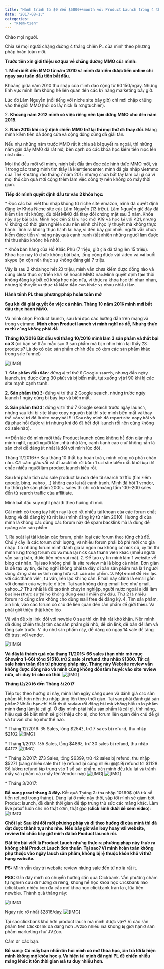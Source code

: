 ```yaml
---
title: "Hành trình từ $0 đến $5000+/month với Product Launch trong 4 tháng"
date: "2017-08-11"
categories: 
  - "kiem-tien"
---
```


Chào mọi người.

Chia sẻ mọi người chặng đường 4 tháng chiến PL của mình theo phương pháp hoàn toàn mới.

**Trước tiên xin giới thiệu sơ qua về chặng đường MMO của mình:**

1. **Mình biết đến MMO từ năm 2010 và mình đã kiếm được tiền online chỉ ngay sau tuần đầu tiên bắt đầu.**

Khoảng giữa năm 2010 thu nhập của mình dao động từ $60~$150/ngày. Nhưng lĩnh vực mình làm không hề liên quan đến các kỹ năng marketing bây giờ.

Lúc đó Lâm Nguyễn (nổi tiếng với niche site bây giờ) chỉ mới chập chững vào thế giới MMO (hồi đó lấy nick là rongtuchien).

2. **Khoảng năm 2012 mình có việc riêng nên tạm dừng MMO cho đến năm 2015**.

3. **Năm 2015 khi có ý định chiến MMO trở lại thì mọi thứ đã thay đổi.** Mảng mình kiếm tiền đã đóng cửa và cộng đồng cũng đã giải tán.

Nếu như những năm trước MMO rất ít chia sẻ bí quyết ra ngoài, thì những năm gần đây MMO đã rất mở, bên cạnh đó các khóa học kiếm tiền mọc lên như nấm.

Mọi thứ đều mới với mình, mình bắt đầu tìm đọc các hình thức MMO mới, và 1 trong các trang mình tìm thấy là kiemtiencenter, mình đã gia nhập vietmmo của Thế Khương vào tháng 7 năm 2015 nhưng chưa bắt tay làm cái gì cả vì mọi thứ còn quá mới cộng thêm làm việc công ty nên không có mấy thời gian.

**Tiếp đó mình quyết định đầu tư vào 2 khóa học:**

\* Đọc các bài viết thu nhập khủng từ niche site Amazon, mình đã quyết định đăng ký Khóa Niche site của Lâm Nguyễn (13 triệu). Lâm Nguyễn giờ đây đã kiếm tiền rất khủng, đủ biết MMO đã thay đổi chóng mặt sau 3 năm. Khóa này dạy bài bản. Mình học đến 2 lần: học mới K18 và học lại với K21, nhưng vì không có thời gian nghiên cứu nên mình chỉ học lý thuyết mà không thực hành. Tính ra không thực hành lại hay, vì đến bây giờ nhiều người vẫn chưa kiếm được tiền vì mảng này quá cạnh tranh (tất nhiên những người làm được thì thu nhập không hề nhỏ).

\* Khóa bán hàng của Hồ Khắc Phú (7 triệu, giờ giá đã tăng lên 15 triệu). Khóa học này tổ chức không bài bản, tổng cộng được vài video và vài buổi skype lộn xộn nên thực sự không đáng giá 7 triệu.

Vậy là sau 2 khóa học hết 20 triệu, mình vẫn chưa kiếm được đồng nào và cũng chưa thực sự triển khai kế hoạch MMO nào.Mình quyết định tạm thời không đăng ký bất cứ khóa học nào nữa, vì thực ra khóa học thì nhan nhản, nhưng lý thuyết và thực tế kiếm tiền còn khác xa nhau nhiều lắm.

**Hành trình PL theo phương pháp hoàn toàn mới**

**Sau khi đã giải quyết ổn việc cá nhân, Tháng 10 năm 2016 mình mới bắt đầu thực hành MMO.**

Và mình chọn Product launch, sau khi đọc các hướng dẫn trên mạng và trong vietmmo. **Mình chọn Product launch vì mình nghĩ nó dễ, Nhưng thực ra thì cũng không phải dễ.**

**Tháng 10/2016 Bắt đầu với thắng 10/2016 mình làm 3 sản phẩm và thất bại cả 3** (có bạn sẽ thắc mắc sao 3 sản phẩm mà bạn nhìn hình lại thấy 23 products? Là do có các sản phẩm chính đều có kèm các sản phẩm khác trong sale funnel)!

![[​IMG]](/assets/images/kNuVndK.png)

**1\. Sản phẩm đầu tiên:** đứng vị trí thứ 8 Google search, nhưng đến ngày launch, trụ được đúng 30 phút và bị biến mất, tụt xuống vị trí 90 khi bị các site mạnh cạnh tranh.

**2\. Sản phẩm thứ 2:** đứng vị trí thứ 2 Google search, nhưng trước ngày launch 1 ngày cũng bị bay top và biến mất.

**3\. Sản phẩm thứ 3:** đứng vị trí thứ 7 Google search trước ngày launch, nhưng sau khi bị site khác copy nguyên bài thì site mình biến mất và thay thế vào vị trí đó là site copy bài !!! (Sau này mình đã report site copy bài và đã phục hồi được vị trí nhưng khi đó đã hết đợt launch rồi nên cũng không có sale nào).

**Đến lúc đó mình mới thấy Product launch cũng không hề đơn giản như mình nghĩ, người người làm, nhà nhà làm, cạnh tranh cao chứ không hẳn là sân chơi dễ dàng (ít nhất là đối với mình lúc đó).

Tháng 11/2016** Sau tháng 10 thất bại hoàn toàn, mình cũng có phần chản nản. Cái cảm giác vất vả đi backlink rồi bùm 1 cái site biến mất khỏi top thì chắc nhiều người làm product launch hiểu rồi.

Sau khi phân tích các sale product launch đến từ search traffic (tìm kiếm google, bing, yahoo ...) không cao lại rất cạnh tranh. Mình đã hỏi 1 vendor, họ thống kê sản phẩm 2000+ sales thì chỉ có khoảng tầm 100~200 sales đến từ search traffic của afflitiate.

Mình bắt đầu suy nghĩ phải đi theo hướng đi mới.

Cái mình có trong tay hiện nay là có rất nhiều tài khoản của các forum chất lượng và đã đăng ký từ rất lâu (mình đăng ký từ năm 2010). Hương đi của mình là không các dùng các forum này để spam backlink mà là dùng để quảng cáo sản phẩm.

1\. Rà soát lại tài khoản các forum, phân loại các forum theo từng chủ đề. Chú ý đây là các forum chất lượng, và nhiều forum phải bỏ phí mới cho gia nhập. Có những forum mình đánh giá là ngon mà không có nick cũ, uy tín thì mình lùng trong forum đó và mua lại nick của thành viên khác (nhiều người sẵn sàng bán, được tiền nên vui mà). 2. Để tạo uy tín mình làm 1 website về blog cá nhân. Tại sao không phải là site review mà là blog cá nhân. Đơn giản là để tạo uy tín, để họ nghĩ không phải ta đây đi bán sản phẩm mà là 1 người dùng đang chia sẻ tính năng hữu ích của sản phẩm. 3. Một email để liên lạc với các thành viên, tư vấn, liên lạc khi họ cần. Email này chính là email gắn với domain của website ở trên. Tại sao không dùng email free như gmail, yahoo...? Thứ nhất là để tạo tính chuyên nghiệp, người nước ngoài ai đã làm businessthực sự thì họ không dùng email miễn phí đâu. Thứ 2 là nhiều forum nó cũng cấm không cho dùng mail free để đăng ký. 4. Tìm sản phẩm, xin link, vào các forum có chủ đề liên quan đến sản phẩm để giới thiệu. Và phải giới thiệu thật khéo léo.

Về vấn đề xin link, đối với newbie 0 sale thì xin link rất khó khăn. Nên mình đã dùng chiến thuật tìm các sản phẩm giá nhỏ, dễ xin link, dễ bán để làm và tăng sale trước. Ví dụ như sản phẩm này, dễ dàng có ngay 14 sale để tăng độ trust với vendor.

![[​IMG]](/assets/images/wG5Nxb9.png)

**Và đây là thành quả của tháng 11/2016: 66 sales (bạn nhìn mở mục Showing 1-66) tổng $1518, trừ 2 sale bị refund, thu nhập $1380. Tất cả sale hoàn toàn đến từ phương pháp này. Tháng này Website review vẫn không được đồng nào và mình cũng không dồn tâm huyết vào site review nữa, chỉ duy trì cho có thôi.** ![[​IMG]](/assets/images/92s2onN.png)

**Tháng 12/2016 đến Tháng 3/2017**

Tiếp tục theo hướng đi này, mình làm ngày càng quen và đánh giá các sản phẩm tốt hơn nên thu nhập tăng lên theo thời gian. Tại sao phải đánh giá sản phẩm? Nhiều bạn chỉ biết thuê review rồi đăng bài mà không hiểu sản phẩm mình đang làm là cái gì. Ở đây mình phải hiểu sản phẩm là cái gì, tính năng, hiệu quả để biết mình sẽ giới thiệu cho ai, cho forum liên quan đến chủ đề gì và tư vấn cho họ như thế nào.

\* Tháng 12/2016: 65 Sales, tổng $2542, trừ 7 sales bị refund, thu nhập $2102 ![[​IMG]](/assets/images/PiirI6P.png)

\* Tháng 1/2017: 185 Sales, tổng $4868, trừ 30 sales bị refund, thu nhập $4177 ![[​IMG]](/assets/images/OWQrWJq.png)

\* Tháng 2/2017: 273 Sales, tổng $6399, trừ 42 sales bị refund, thu nhập $5271 (càng nhiều sale thì tỉ lệ refund lại càng nhiều @@.Bị refund tới $1128. Số lượng refund tập trung vào 1 số sản phẩm, nên mình đều lưu lại và tránh mấy sản phẩm cảu mấy tên Vendor này) ![[​IMG]](/assets/images/eBftYOG.png) ![[​IMG]](/assets/images/qciajWX.png)

\* Tháng 3/2017:

**Bổ sung proof tháng 3 đây.** Kết quả Tháng 3: thu nhập 10689$ (đã trừ số tiền refund trong tháng). Dừng lại ở mốc này thôi, sắp tới mình sẽ giảm bớt Product launch, để dành thời gian để tập trung thử sức các mảng khác. Làm live proof luôn cho nó thật cơm, thật gạo (**click hình dưới để xem video**): ![[​IMG]](/assets/images/vDTqC6n.png)

**Chốt lại:** **Sau khi đổi mới phương pháp và đi theo hướng đi của mình thì đã đạt được thành tựu nho nhỏ.** **Nếu bây giờ vẫn loay hoay với website, review thì chắc bây giờ mình đã bỏ Product launch rồi.**

**Đặt tên bài viết là Product Lauch nhưng thực ra phương pháp này thực ra không phải Product Lauch đơn thuần. Tại sao? Vì mình hoàn toàn không phụ thuộc vào ngày lauch sản phẩm, không bị lệ thuộc khốn khổ vì thứ hạng website.**

**PS:** Mình vẫn duy trì website review nhưng sale đến từ nó là rất ít.

**PSS:** Gần đây mình có chuyển hướng dần qua Clickbank. Vẫn phương châm tự nghiên cứu đi hướng đi riêng, không hề học khóa học Clickbank nào (clickbank nhiều bọn đa cấp mở khóa học clickbank tràn lan, lừa tiền newbie). Thành quả tháng này:

![[​IMG]](/assets/images/Ee4FR7s.png)

Ngày rực rỡ nhất $2816/day: ![[​IMG]](/assets/images/HEjL5pU.png)

Tại sao clickbank khó hơn product lauch mà mình được vậy? Vì các sản phẩm trên Clickbank đa dạng hơn JVzoo nhiều mà không bị giới hạn ở sản phẩm marketing như JVZoo.

Cảm ơn các bạn.

**Bổ sung:** **Có mấy bạn nhắn tin hỏi mình có mở khóa học, xin trả lời là hiện mình không mở khóa học ạ. Và hiện tại mình đã nghỉ PL để chiến nhiều mảng khác ít tốn thời gian mà tư duy nhiều hơn.**
